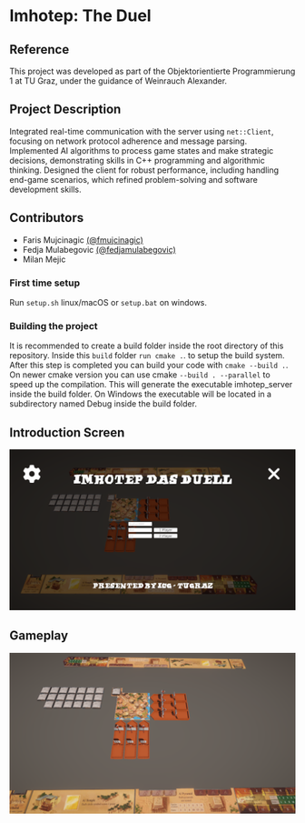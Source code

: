 # Imhotep: The Duel
 
## Reference
This project was developed as part of the  Objektorientierte Programmierung 1 at TU Graz, under the guidance of Weinrauch Alexander.
## Project Description
Integrated real-time communication with the server using ```net::Client```, focusing on network protocol adherence and message parsing. Implemented AI algorithms to process game states and make strategic decisions, demonstrating skills in C++ programming and algorithmic thinking. Designed the client for robust performance, including handling end-game scenarios, which refined problem-solving and software development skills.

## Contributors
- Faris Mujcinagic [(@fmujcinagic)](https://github.com/fmujcinagic)
- Fedja Mulabegovic [(@fedjamulabegovic)](https://github.com/fedjamulabegovic)
- Milan Mejic

### First time setup
Run ```setup.sh``` linux/macOS or ```setup.bat``` on windows. 

### Building the project
It is recommended to create a build folder inside the root directory of this repository. Inside this ```build``` folder ```run cmake .```. to setup the build system. After this step is completed you can build your code with ```cmake --build .```. On newer cmake version you can use cmake ```--build . --parallel``` to speed up the compilation.
This will generate the executable imhotep_server inside the build folder. On Windows the executable will be located in a subdirectory named Debug inside the build folder.

## Introduction Screen
![Introduction Screen](/images/introImage.png)

## Gameplay
![Gameplay](/images/gameplayImage.png)
